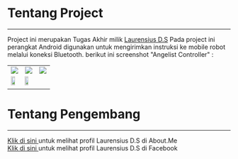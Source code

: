 <h1>Tentang Project</h1><hr>
Project ini merupakan Tugas Akhir milik <a href="https://www.facebook.com/saya.laurensius" target="_blank">Laurensius D.S</a>
Pada project ini perangkat Android digunakan untuk mengirimkan instruksi ke mobile robot melalui koneksi Bluetooth.
berikut ini screenshot "Angelist Controller" :
<table>
<tr>
<td><img src="https://bintank23.files.wordpress.com/2014/09/load.png"></td>
<td><img src="https://bintank23.files.wordpress.com/2014/09/utama.png"></td>
<td><img src="https://bintank23.files.wordpress.com/2014/09/aktivasi.png"></td>
</tr>
<tr>
<td colspan="3">
<img src="https://bintank23.files.wordpress.com/2014/09/l1.png" width="33%">
<img src="https://bintank23.files.wordpress.com/2014/09/l1.png" width="33%">
</td>
</tr>
</table>
<h1>Tentang Pengembang</h1><hr>
<a href="http://about.me/laurensius" target="_blank">Klik di sini </a> untuk melihat profil Laurensius D.S di About.Me<br>
<a href="https://www.facebook.com/saya.laurensius" target="_blank">Klik di sini </a> untuk melihat profil Laurensius D.S di Facebook<br>

